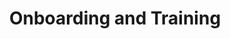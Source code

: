 ---
title        : Onboarding and Training
type         : track
featured     : yes
when_day     : Mon
description  : Onboarding and Training sessions
organizers   :
---